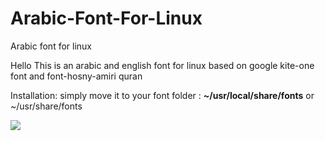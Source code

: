 # Arabic-Font-For-Linux
Arabic font for linux

Hello This is an arabic and english font for linux based on google kite-one font and font-hosny-amiri quran 

Installation:
simply move it to your font folder : <b>~/usr/local/share/fonts</b>  or ~/usr/share/fonts

<img src="https://goo.gl/Ji77Ug" />

